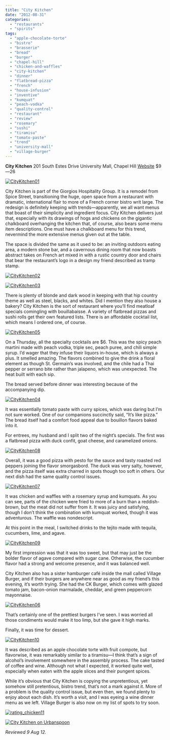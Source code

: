 ```yaml
---
title: "City Kitchen"
date: "2012-08-31"
categories:
  - "restaurants"
  - "spirits"
tags:
  - "apple-chocolate-torte"
  - "bistro"
  - "brasserie"
  - "bread"
  - "burger"
  - "chapel-hill"
  - "chicken-and-waffles"
  - "city-kitchen"
  - "dinner"
  - "flatbread-pizza"
  - "french"
  - "house-infusion"
  - "inventive"
  - "kumquat"
  - "peach-vodka"
  - "quality-control"
  - "restaurant"
  - "review"
  - "rosemary"
  - "sushi"
  - "tiramisu"
  - "tomato-paste"
  - "trend"
  - "university-mall"
  - "village-burger"
---
```


**City Kitchen** 201 South Estes Drive University Mall, Chapel Hill [Website](http://citykitchenchapelhill.com/) $9—26

[![](http://s3.amazonaws.com/thegourmez-wpmedia/2012/08/CityKitchen01.jpg "CityKitchen01")](http://s3.amazonaws.com/thegourmez-wpmedia/2012/08/CityKitchen01.jpg)

City Kitchen is part of the Giorgios Hospitality Group. It is a remodel from Spice Street, transitioning the huge, open space from a restaurant with dramatic, international flair to more of a French corner bistro writ large. The redesign is definitely keeping with trends—apparently, we all want menus that boast of their simplicity and ingredient focus. City Kitchen delivers just that, especially with its drawings of hogs and chickens on the gigantic chalkboard overhanging the kitchen that, of course, also bears some menu item descriptions. One must have a chalkboard menu for this trend, nevermind the more extensive menus given out at the table.

The space is divided the same as it used to be: an inviting outdoors eating area, a modern stone bar, and a cavernous dining room that now boasts abstract takes on French art mixed in with a rustic country door and chairs that bear the restaurant’s logo in a design my friend described as tramp stamp.

[![](http://s3.amazonaws.com/thegourmez-wpmedia/2012/08/CityKitchen02.jpg "CityKitchen02")](http://s3.amazonaws.com/thegourmez-wpmedia/2012/08/CityKitchen02.jpg)

[![](http://s3.amazonaws.com/thegourmez-wpmedia/2012/08/CityKitchen03.jpg "CityKitchen03")](http://s3.amazonaws.com/thegourmez-wpmedia/2012/08/CityKitchen03.jpg)

There is plenty of blonde and dark wood in keeping with that hip country theme as well as steel, blacks, and whites. Did I mention they also house a bakery? City Kitchen is the sort of restaurant where you’ll find meatloaf specials comingling with bouillabaisse. A variety of flatbread pizzas and sushi rolls get their own featured lists. There is an affordable cocktail list, which means I ordered one, of course.

[![](http://s3.amazonaws.com/thegourmez-wpmedia/2012/08/CityKitchen05.jpg "CityKitchen05")](http://s3.amazonaws.com/thegourmez-wpmedia/2012/08/CityKitchen05.jpg)

On a Thursday, all the specialty cocktails are $6. This was the spicy peach martini made with peach vodka, triple sec, peach puree, and chili simple syrup. I’d wager that they infuse their liquors in-house, which is always a plus. It smelled amazing. The flavors combined to give the drink a floral element as though St. Germain’s was involved, and the chile had a Thai pepper or serrano bite rather than jalapeno, which was unexpected. The heat built with each sip.

The bread served before dinner was interesting because of the accompanying dip.

[![](http://s3.amazonaws.com/thegourmez-wpmedia/2012/08/CityKitchen04.jpg "CityKitchen04")](http://s3.amazonaws.com/thegourmez-wpmedia/2012/08/CityKitchen04.jpg)

It was essentially tomato paste with curry spices, which was daring but I’m not sure worked. One of our companions succinctly said, “It’s like pizza.” The bread itself had a comfort food appeal due to bouillon flavors baked into it.

For entrees, my husband and I split two of the night’s specials. The first was a flatbread pizza with duck confit, goat cheese, and caramelized onions.

[![](http://s3.amazonaws.com/thegourmez-wpmedia/2012/08/CityKitchen08.jpg "CityKitchen08")](http://s3.amazonaws.com/thegourmez-wpmedia/2012/08/CityKitchen08.jpg)

Overall, it was a good pizza with pesto for the sauce and tasty roasted red peppers joining the flavor smorgasbord. The duck was very salty, however, and the pizza itself was extra charred in spots though too soft in others. Our next dish had the same quality control issues.

[![](http://s3.amazonaws.com/thegourmez-wpmedia/2012/08/CityKitchen07.jpg "CityKitchen07")](http://s3.amazonaws.com/thegourmez-wpmedia/2012/08/CityKitchen07.jpg)

It was chicken and waffles with a rosemary syrup and kumquats. As you can see, parts of the chicken were fried to more of a burn than a reddish-brown, but the meat did not suffer from it. It was juicy and satisfying, though I don’t think the combination with kumquat worked, though it was adventurous. The waffle was nondescript.

At this point in the meal, I switched drinks to the tejito made with tequila, cucumbers, lime, and agave.

[![](http://s3.amazonaws.com/thegourmez-wpmedia/2012/08/CityKitchen09.jpg "CityKitchen09")](http://s3.amazonaws.com/thegourmez-wpmedia/2012/08/CityKitchen09.jpg)

My first impression was that it was too sweet, but that may just be the bolder flavor of agave compared with sugar cane. Otherwise, the cucumber flavor had a strong and welcome presence, and it was balanced well.

City Kitchen also has a sister hamburger café inside the mall called Village Burger, and if their burgers are anywhere near as good as my friend’s this evening, it’s worth trying. She had the CK Burger, which comes with glazed tomato jam, bacon-onion marmalade, cheddar, and green peppercorn mayonnaise.

[![](http://s3.amazonaws.com/thegourmez-wpmedia/2012/08/CityKitchen06.jpg "CityKitchen06")](http://s3.amazonaws.com/thegourmez-wpmedia/2012/08/CityKitchen06.jpg)

That’s certainly one of the prettiest burgers I’ve seen. I was worried all those condiments would make it too limp, but she gave it high marks.

Finally, it was time for dessert.

[![](http://s3.amazonaws.com/thegourmez-wpmedia/2012/08/CityKitchen10.jpg "CityKitchen10")](http://s3.amazonaws.com/thegourmez-wpmedia/2012/08/CityKitchen10.jpg)

It was described as an apple chocolate torte with fruit compote, but flavorwise, it was remarkably similar to a tiramisu—I think that’s a sign of alcohol’s involvement somewhere in the assembly process. The cake tasted of coffee and wine. Although not what I expected, it worked quite well, especially when eaten with the apple slices and their pungent spices.

While it’s obvious that City Kitchen is copying the unpretentious, yet somehow still pretentious, bistro trend, that’s not a mark against it. More of a problem is the quality control issue, but even then, we found plenty to enjoy about each dish. It’s worth a visit, and I was eyeing a wine dinner menu as we left. Village Burger is also now on my list of spots to try soon.

[![](http://s3.amazonaws.com/thegourmez-wpmedia/2009/02/rating_chicken11.gif "rating_chicken11")](http://s3.amazonaws.com/thegourmez-wpmedia/2009/02/rating_chicken11.gif)

[![City Kitchen on Urbanspoon](http://www.urbanspoon.com/b/link/1674903/minilink.gif)](http://www.urbanspoon.com/r/25/1674903/restaurant/City-Kitchen-Chapel-Hill)

_Reviewed 9 Aug 12._

